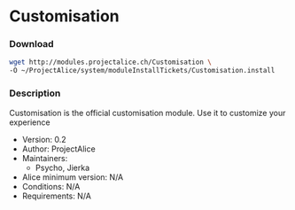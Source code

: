 # Customisation

### Download
```bash
wget http://modules.projectalice.ch/Customisation \
-O ~/ProjectAlice/system/moduleInstallTickets/Customisation.install
```

### Description
Customisation is the official customisation module. Use it to customize your experience

- Version: 0.2
- Author: ProjectAlice
- Maintainers:
  - Psycho, Jierka
- Alice minimum version: N/A
- Conditions: N/A
- Requirements: N/A
